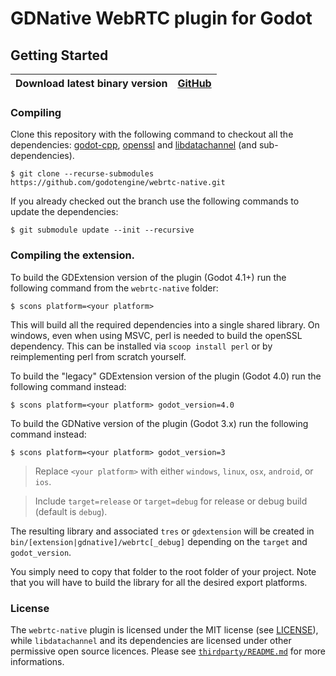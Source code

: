 # GDNative WebRTC plugin for Godot

## Getting Started

| **Download latest binary version** | [**GitHub**](https://github.com/godotengine/webrtc-native/releases) |
| --- | --- |

### Compiling

Clone this repository with the following command to checkout all the dependencies: [godot-cpp](https://github.com/godotengine/godot-cpp), [openssl](https://www.openssl.org/) and [libdatachannel](https://github.com/paullouisageneau/libdatachannel) (and sub-dependencies).

```
$ git clone --recurse-submodules https://github.com/godotengine/webrtc-native.git
```

If you already checked out the branch use the following commands to update the dependencies:

```
$ git submodule update --init --recursive
```

### Compiling the extension.

To build the GDExtension version of the plugin (Godot 4.1+) run the following command from the `webrtc-native` folder:

```
$ scons platform=<your platform>
```

This will build all the required dependencies into a single shared library. On windows, even when using MSVC, perl is needed to build the openSSL dependency. This can be installed via `scoop install perl` or by reimplementing perl from scratch yourself.

To build the "legacy" GDExtension version of the plugin (Godot 4.0) run the following command instead:

```
$ scons platform=<your platform> godot_version=4.0
```

To build the GDNative version of the plugin (Godot 3.x) run the following command instead:

```
$ scons platform=<your platform> godot_version=3
```

> Replace `<your platform>` with either `windows`, `linux`, `osx`, `android`, or `ios`.

> Include `target=release` or `target=debug` for release or debug build (default is `debug`).

The resulting library and associated `tres` or `gdextension` will be created in `bin/[extension|gdnative]/webrtc[_debug]` depending on the `target` and `godot_version`.

You simply need to copy that folder to the root folder of your project. Note that you will have to build the library for all the desired export platforms.

### License

The `webrtc-native` plugin is licensed under the MIT license (see [LICENSE](https://github.com/godotengine/webrtc-native/blob/master/LICENSE)), while `libdatachannel` and its dependencies are licensed under other permissive open source licences. Please see [`thirdparty/README.md`](thirdparty/README.md) for more informations.
